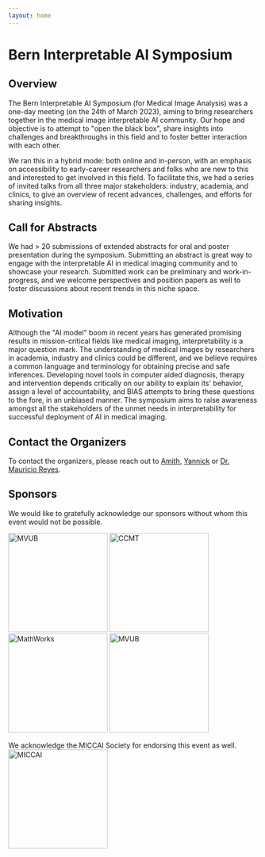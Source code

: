 ```yaml
---
layout: home
---
```


# Bern Interpretable AI Symposium

## Overview

The Bern Interpretable AI Symposium (for Medical Image Analysis) was a one-day meeting (on the 24th of March 2023), aiming to bring researchers together in the medical image interpretable AI community. Our hope and objective is to attempt to "open the black box", share insights into challenges and breakthroughs in this field and to foster better interaction with each other. 

We ran this in a hybrid mode: both online and in-person, with an emphasis on accessibility to early-career researchers and folks who are new to this and interested to get involved in this field. To facilitate this, we had a series of invited talks from all three major stakeholders: industry, academia, and clinics, to give an overview of recent advances, challenges, and efforts for sharing insights.

## Call for Abstracts

We had > 20 submissions of extended abstracts for oral and poster presentation during the symposium. Submitting an abstract is great way to engage with the interpretable AI in medical imaging community and to showcase your research. Submitted work can be preliminary and work-in-progress, and we welcome perspectives and position papers as well to foster discussions about recent trends in this niche space.

## Motivation

Although the "AI model" boom in recent years has generated promising results in mission-critical fields like medical imaging, interpretability is a major question mark. The understanding of medical images by researchers in academia, industry and clinics could be different, and we believe requires a common language and terminology for obtaining precise and safe inferences. Developing novel tools in computer aided diagnosis, therapy and intervention depends critically on our ability to explain its' behavior, assign a level of accountability, and BIAS attempts to bring these questions to the fore, in an unbiased manner. The symposium aims to raise awareness amongst all the stakeholders of the unmet needs in interpretability for successful deployment of AI in medical imaging.

## Contact the Organizers

To contact the organizers, please reach out to [Amith](/bias23/speakers/amith_kamath), [Yannick](/bias23/speakers/yannick_suter) or [Dr. Mauricio Reyes](/bias23/speakers/mauricio_reyes).

## Sponsors

We would like to gratefully acknowledge our sponsors without whom this event would not be possible.

<img src="/bias23/assets/images/mvub_logo.png" alt="MVUB" width="200"/> <img src="/bias23/assets/images/ccmt_logo.jpeg" alt="CCMT" width="200"/> <img src="/bias23/assets/images/mathworks-logo.png" alt="MathWorks" width="200"/> <img src="/bias23/assets/images/varian-logo.jpg" alt="MVUB" width="200"/> 

We acknowledge the MICCAI Society for endorsing this event as well.
<img src="/bias23/assets/images/MICCAI_logo.jpeg" alt="MICCAI" width="200"/>

